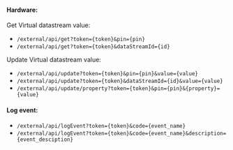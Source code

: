 #### Hardware:
Get Virtual datastream value:
- ```/external/api/get?token={token}&pin={pin}```
- ```/external/api/get?token={token}&dataStreamId={id}```

Update Virtual datastream value:
- ```/external/api/update?token={token}&pin={pin}&value={value}```
- ```/external/api/update?token={token}&dataStreamId={id}&value={value}```
- ```/external/api/update/property?token={token}&pin={pin}&{property}={value}```

#### Log event:
- ```/external/api/logEvent?token={token}&code={event_name}```
- ```/external/api/logEvent?token={token}&code={event_name}&description={event_desciption}```